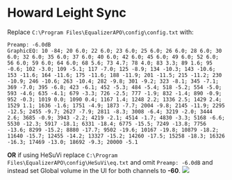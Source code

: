 # Howard Leight Sync
Replace `C:\Program Files\EqualizerAPO\config\config.txt` with:
```
Preamp: -6.0dB
GraphicEQ: 10 -84; 20 6.0; 22 6.0; 23 6.0; 25 6.0; 26 6.0; 28 6.0; 30 6.0; 32 6.0; 35 6.0; 37 6.0; 40 6.0; 42 6.0; 45 6.0; 49 6.0; 52 6.0; 56 6.0; 59 6.0; 64 6.0; 68 5.6; 73 4.7; 78 4.0; 83 3.3; 89 1.6; 95 -0.6; 102 -3.0; 109 -5.1; 117 -7.0; 125 -8.9; 134 -10.3; 143 -10.6; 153 -11.6; 164 -11.6; 175 -11.6; 188 -11.9; 201 -11.5; 215 -11.2; 230 -10.9; 246 -10.6; 263 -10.4; 282 -9.8; 301 -9.2; 323 -8.1; 345 -7.1; 369 -7.0; 395 -6.8; 423 -6.1; 452 -5.3; 484 -5.4; 518 -5.2; 554 -5.0; 593 -4.6; 635 -4.1; 679 -3.3; 726 -2.5; 777 -1.9; 832 -1.4; 890 -0.9; 952 -0.3; 1019 0.0; 1090 0.4; 1167 1.4; 1248 2.2; 1336 2.5; 1429 2.4; 1529 1.1; 1636 -1.6; 1751 -4.9; 1873 -7.7; 2004 -9.8; 2145 -11.9; 2295 -12.5; 2455 -9.7; 2627 -7.9; 2811 -8.3; 3008 -6.4; 3219 -2.0; 3444 2.6; 3685 -0.9; 3943 -2.2; 4219 -2.1; 4514 -1.7; 4830 -3.3; 5168 -6.6; 5530 -12.3; 5917 -18.1; 6331 -18.4; 6775 -15.5; 7249 -13.8; 7756 -13.6; 8299 -15.2; 8880 -17.7; 9502 -19.6; 10167 -19.8; 10879 -18.2; 11640 -15.7; 12455 -14.2; 13327 -15.2; 14260 -17.5; 15258 -18.3; 16326 -16.3; 17469 -13.0; 18692 -9.3; 20000 -5.1
```
**OR** if using HeSuVi replace `C:\Program Files\EqualizerAPO\config\HeSuVi\eq.txt` and omit `Preamp: -6.0dB` and instead set Global volume in the UI for both channels to **-60**.
![](https://raw.githubusercontent.com/jaakkopasanen/AutoEq/master/results/Sonoma%20Model%20One/innerfidelity/onear/Howard%20Leight%20Sync/Howard%20Leight%20Sync.png)